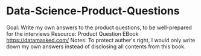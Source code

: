 # Data-Science-Product-Questions
Goal: Write my own answers to the product questions, to be well-prepared for the interviews
Resource: Product Question EBook https://datamasked.com/
Notes: To protect auther's right, I would only write down my own answers instead of disclosing all contents from this book. 
